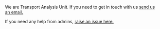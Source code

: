 We are Transport Analysis Unit. If you need to get in touch with us [send us an email.](transport_analysis_requests@tmr.qld.gov.au)

If you need any help from admins, [raise an issue here.](https://github.com/tmr-tau/admin_requests/issues/new/choose)